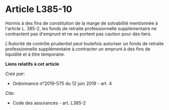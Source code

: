 # Article L385-10

Hormis à des fins de constitution de la marge de solvabilité mentionnée à l'article L. 385-2, les fonds de retraite
professionnelle supplémentaire ne contractent pas d'emprunt et ne se portent pas caution pour des tiers. 

L'Autorité de contrôle prudentiel peut toutefois autoriser un fonds de retraite professionnelle supplémentaire à contracter
un emprunt à des fins de liquidité et à titre temporaire.

**Liens relatifs à cet article**

_Créé par_:

  - Ordonnance n°2019-575 du 12 juin 2019 - art. 4

_Cite_:

  - Code des assurances - art. L385-2
